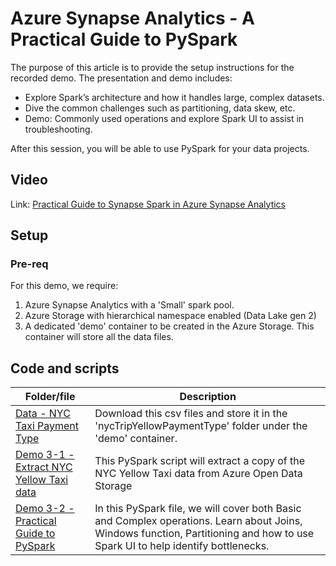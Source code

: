 # Azure Synapse Analytics - A Practical Guide to PySpark

The purpose of this article is to provide the setup instructions for the recorded demo. The presentation and demo includes:

* Explore Spark’s architecture and how it handles large, complex datasets.
* Dive the common challenges such as partitioning, data skew, etc.
* Demo: Commonly used operations and explore Spark UI to assist in troubleshooting.

After this session, you will be able to use PySpark for your data projects.

## Video
Link: [Practical Guide to Synapse Spark in Azure Synapse Analytics](https://youtu.be/e17DIBjlUmY?si=I3FjO0LAi0wfo5Ik)

## Setup
### Pre-req
For this demo, we require: 
1. Azure Synapse Analytics with a 'Small' spark pool.
1. Azure Storage with hierarchical namespace enabled (Data Lake gen 2)
1. A dedicated 'demo' container to be created in the Azure Storage. This container will store all the data files.

## Code and scripts
| Folder/file | Description |
| --- | --- |
| [Data - NYC Taxi Payment Type](../../../demo-data/test-data/nycTripYellowPaymentType/nycTripYellowPaymentType.csv) | Download this csv files and store it in the 'nycTripYellowPaymentType' folder under the 'demo' container. |
| [Demo 3-1 - Extract NYC Yellow Taxi data](./src/d3-1_Extract%20NYC%20Yellow%20Taxi.ipynb) | This PySpark script will extract a copy of the NYC Yellow Taxi data from Azure Open Data Storage |
| [Demo 3-2 - Practical Guide to PySpark](./src/d3-2_Practical%20Guide%20to%20PySpark.ipynb) | In this PySpark file, we will cover both Basic and Complex operations. Learn about Joins, Windows function, Partitioning and how to use Spark UI to help identify bottlenecks. |
